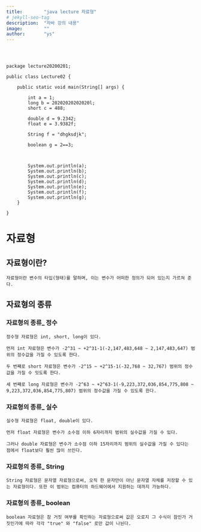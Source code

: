 ```yaml
---
title:        "java lecture 자료형"
# jekyll-seo-tag
description:  "자바 강의 내용"
image:        ""
author:       "ys"
---
```


~~~



package lecture20200201;

public class Lecture02 {

	public static void main(String[] args) {
		
		int a = 1;
		long b = 20202020202020l;
		short c = 488;
		
		double d = 9.2342;
		float e = 3.9382f;
		
		String f = "dhgksdjk";
		
		boolean g = 2==3;
		
		
		
		System.out.println(a);
		System.out.println(b);
		System.out.println(c);
		System.out.println(d);
		System.out.println(e);
		System.out.println(f);
		System.out.println(g);
	}

}

~~~


# 자료형

## 자료형이란?
    자료형이란 변수의 타입(형태)를 말하며, 이는 변수가 어떠한 정의가 되어 있는지 가르쳐 준다.

## 자료형의 종류

### 자료형의 종류_ 정수
    정수형 자료형은 int, short, long이 있다.

    먼저 int 자료형은 변수가 -2^31 ~ +2^31-1(-2,147,483,648 ~ 2,147,483,647) 범위의 정수값을 가질 수 있도록 한다.

    두 번째로 short 자료형은 변수가 -2^15 ~ +2^15-1(-32,768 ~ 32,767) 범위의 정수값을 가질 수 잇도록 한다.

    세 번째로 long 자료형은 변수가 -2^63 ~ +2^63-1(-9,223,372,036,854,775,808 ~ 9,223,372,036,854,775,807) 범위의 정수값을 가질 수 있도록 한다.

### 자료형의 종류_ 실수
    실수형 자료형은 float, double이 있다.

    먼저 float 자료형은 변수가 소수점 이하 6자리까지 범위의 실수값을 가질 수 있다.

    그러나 double 자료형은 변수가 소수점 이하 15자리까지 범위의 실수값을 가질 수 있다는 점에서 float보다 훨씬 많이 쓰인다.

### 자료형의 종류_ String
    String 자료형은 문자열 자료형으로써, 오직 한 문자만이 아닌 문자열 자체를 저장할 수 있는 자료형이다. 또한 이 범위는 컴퓨터의 하드웨어에서 지원하는 데까지 가능하다.

### 자료형의 종류_ boolean
    boolean 자료형은 참 거짓 여부를 확인하는 자료형으로써 값은 오로지 그 수식이 참인가 거짓인가에 따라 각각 "true" 와 "false" 로만 값이 나뉜다.
